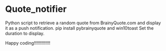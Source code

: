 # Quote_notifier
Python script to retrieve a random quote from BrainyQuote.com and display it as a push notification.
pip install pybrainyquote and win10toast
Set the duration to display.








Happy coding!!!!!!!!!!!!!
